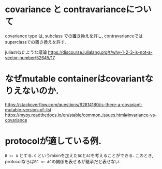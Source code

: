 # covariance と contravarianceについて
covariance type は, subclass での置き換えを許し, contravarianceでは superclassでの置き換えを許す.

juliaの似たような議論
https://discourse.julialang.org/t/why-1-2-3-is-not-a-vector-number/52645/17


# なぜmutable containerはcovariantなりえないのか.
https://stackoverflow.com/questions/62814180/is-there-a-covariant-mutable-version-of-list
https://mypy.readthedocs.io/en/stable/common_issues.html#invariance-vs-covariance

# protocolが適している例.
`B <: A` とする. `C` というmixinを加えた`BC`と`AC`を考えることができる. このとき, protocolならば`BC <: AC`の関係を表せるが継承だと表せない.
